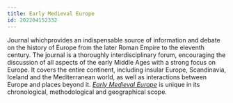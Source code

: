 ```yaml
---
title: Early Medieval Europe
id: 202204152332
---
```


Journal whichprovides an indispensable source of information and debate on the history of Europe from the later Roman Empire to the eleventh century. The journal is a thoroughly interdisciplinary forum, encouraging the discussion of all aspects of the early Middle Ages with a strong focus on Europe. It covers the entire continent, including insular Europe, Scandinavia, Iceland and the Mediterranean world, as well as interactions between Europe and places beyond it. [_Early Medieval Europe_](https://onlinelibrary.wiley.com/page/journal/14680254/homepage/productinformation.html) is unique in its chronological, methodological and geographical scope.
